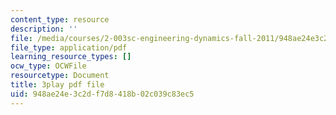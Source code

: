 ```yaml
---
content_type: resource
description: ''
file: /media/courses/2-003sc-engineering-dynamics-fall-2011/948ae24e3c2df7d8418b02c039c83ec5_mB_rrEN_Ltc.pdf
file_type: application/pdf
learning_resource_types: []
ocw_type: OCWFile
resourcetype: Document
title: 3play pdf file
uid: 948ae24e-3c2d-f7d8-418b-02c039c83ec5
---
```

